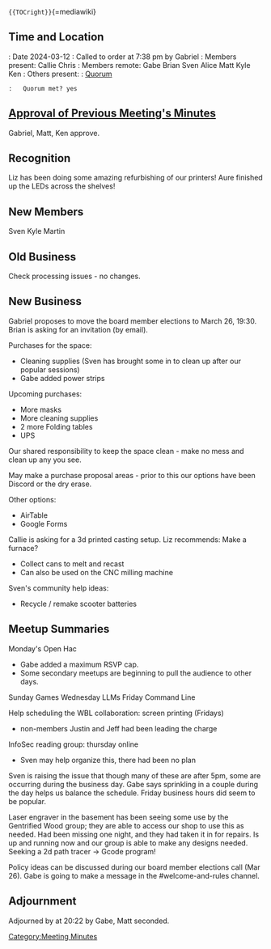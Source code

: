 `{{TOCright}}`{=mediawiki}

## Time and Location

:   Date 2024-03-12
:   Called to order at 7:38 pm by Gabriel
:   Members present: Callie Chris
:   Members remote: Gabe Brian Sven Alice Matt Kyle Ken
:   Others present:
:   [Quorum](Quorum)

    :   Quorum met? yes

## [Approval of Previous Meeting's Minutes](Regular_Member_Meeting_2022_10_10)

Gabriel, Matt, Ken approve.

## Recognition

Liz has been doing some amazing refurbishing of our printers! Aure
finished up the LEDs across the shelves!

## New Members

Sven Kyle Martin

## Old Business

Check processing issues - no changes.

## New Business

Gabriel proposes to move the board member elections to March 26, 19:30.
Brian is asking for an invitation (by email).

Purchases for the space:

-   Cleaning supplies (Sven has brought some in to clean up after our
    popular sessions)
-   Gabe added power strips

Upcoming purchases:

-   More masks
-   More cleaning supplies
-   2 more Folding tables
-   UPS

Our shared responsibility to keep the space clean - make no mess and
clean up any you see.

May make a purchase proposal areas - prior to this our options have been
Discord or the dry erase.

Other options:

-   AirTable
-   Google Forms

Callie is asking for a 3d printed casting setup. Liz recommends: Make a
furnace?

-   Collect cans to melt and recast
-   Can also be used on the CNC milling machine

Sven's community help ideas:

-   Recycle / remake scooter batteries

## Meetup Summaries

Monday's Open Hac

-   Gabe added a maximum RSVP cap.
-   Some secondary meetups are beginning to pull the audience to other
    days.

Sunday Games Wednesday LLMs Friday Command Line

Help scheduling the WBL collaboration: screen printing (Fridays)

-   non-members Justin and Jeff had been leading the charge

InfoSec reading group: thursday online

-   Sven may help organize this, there had been no plan

Sven is raising the issue that though many of these are after 5pm, some
are occurring during the business day. Gabe says sprinkling in a couple
during the day helps us balance the schedule. Friday business hours did
seem to be popular.

Laser engraver in the basement has been seeing some use by the
Gentrified Wood group; they are able to access our shop to use this as
needed. Had been missing one night, and they had taken it in for
repairs. Is up and running now and our group is able to make any designs
needed. Seeking a 2d path tracer -\> Gcode program!

Policy ideas can be discussed during our board member elections call
(Mar 26). Gabe is going to make a message in the #welcome-and-rules
channel.

## Adjournment

Adjourned by at 20:22 by Gabe, Matt seconded.

[Category:Meeting Minutes](Category:Meeting_Minutes)
